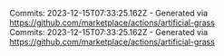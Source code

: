Commits: 2023-12-15T07:33:25.162Z - Generated via https://github.com/marketplace/actions/artificial-grass
<br>
Commits: 2023-12-15T07:33:25.162Z - Generated via https://github.com/marketplace/actions/artificial-grass
<br>
